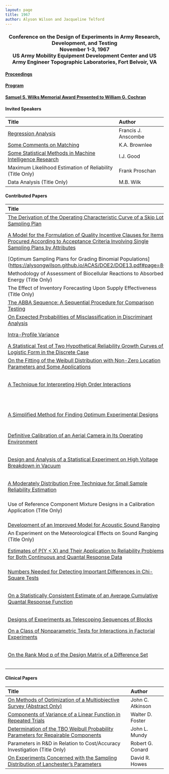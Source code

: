 ```yaml
---
layout: page
title: 1967
author: Alyson Wilson and Jacqueline Telford
---
```

<div align="center"><h3>Conference on the Design of Experiments in Army Research, Development, and Testing<br>
November 1-3, 1967<br>
US Army Mobility Equipment Development Center and US Army Engineer Topographic Laboratories, Fort Belvoir, VA</h3></div>


#### [Proceedings](https://alysongwilson.github.io/ACAS/DOE2/DOE13.pdf#page=2)

#### [Program](https://alysongwilson.github.io/ACAS/DOE2/DOE13.pdf#page=18)

#### [Samuel S. Wilks Memorial Award Presented to William G. Cochran](https://alysongwilson.github.io/ACAS/DOE2/DOE13.pdf#page=216)


#### Invited Speakers

| Title | Author |
| :--- | :--- |
| [Regression Analysis](https://alysongwilson.github.io/ACAS/DOE2/DOE13.pdf#page=26) | Francis J. Anscombe |
| [Some Comments on Matching](https://alysongwilson.github.io/ACAS/DOE2/DOE13.pdf#page=39) | K.A. Brownlee |
| [Some Statistical Methods in Machine Intelligence Research](https://alysongwilson.github.io/ACAS/DOE2/DOE13.pdf#page=459) | I.J. Good |
| Maximum Likelihood Estimation of Reliability (Title Only) | Frank Proschan |
| Data Analysis (Title Only) | M.B. Wilk |


#### Contributed Papers

| Title | Author |
| :--- | :--- |
| [The Derivation of the Operating Characteristic Curve of a Skip Lot Sampling Plan](https://alysongwilson.github.io/ACAS/DOE2/DOE13.pdf#page=54) | Allen C. Endres |
| [A Model for the Formulation of Quality Incentive Clauses for Items Procured According to Acceptance Criteria Involving Single Sampling Plans by Attributes](https://alysongwilson.github.io/ACAS/DOE2/DOE13.pdf#page=66) | Roger R. Rymer and Eugene Dutoit |
| [Optimum Sampling Plans for Grading Binomial Populations] (https://alysongwilson.github.io/ACAS/DOE2/DOE13.pdf#page=86) | Paul B. Nickens |
| Methodology of Assessment of Biocellular Reactions to Absorbed Energy (Title Only) | George I. Lavin |
| The Effect of Inventory Forecasting Upon Supply Effectiveness (Title Only) | Patsy Courtney |
| [The ABBA Sequence: A Sequential Procedure for Comparison Testing](https://alysongwilson.github.io/ACAS/DOE2/DOE13.pdf#page=134) | Arthur Pillersdorf |
| [On Expected Probabilities of Misclassification in Discriminant Analysis](https://alysongwilson.github.io/ACAS/DOE2/DOE13.pdf#page=146) | Peter A. Lachenbruch |
| [Intra-Profile Variance](https://alysongwilson.github.io/ACAS/DOE2/DOE13.pdf#page=158) | Claude F. Bridges |
| [A Statistical Test of Two Hypothetical Reliability Growth Curves of a Logistic Form in the Discrete Case](https://alysongwilson.github.io/ACAS/DOE2/DOE13.pdf#page=165) | William P. Henke |
| [On the Fitting of the Weibull Distribution with Non-Zero Location Parameters and Some Applications](https://alysongwilson.github.io/ACAS/DOE2/DOE13.pdf#page=200) | Oskar M. Essenwanger |
| [A Technique for Interpreting High Order Interactions](https://alysongwilson.github.io/ACAS/DOE2/DOE13.pdf#page=264) | Melvin O. Braaten and John Tonzetich |
| [A Simplified Method for Finding Optimum Experimental Designs](https://alysongwilson.github.io/ACAS/DOE2/DOE13.pdf#page=275) | Melvin O. Braaten, Ray L. Miller, and Fred W. Judge |
| [Definitive Calibration of an Aerial Camera in Its Operating Environment](https://alysongwilson.github.io/ACAS/DOE2/DOE13.pdf#page=286) | Lawrence A. Gambino |
| [Design and Analysis of a Statistical Experiment on High Voltage Breakdown in Vacuum](https://alysongwilson.github.io/ACAS/DOE2/DOE13.pdf#page=314) | M.M. Chrepta, G.W. Taylor, and M.H. Zinn |
| [A Moderately Distribution Free Technique for Small Sample Reliability Estimation](https://alysongwilson.github.io/ACAS/DOE2/DOE13.pdf#page=325) | Michael G. Billings |
| Use of Reference Component Mixture Designs in a Calibration Application (Title Only) | Raymond H. Myers and Bernard J. Alley |
| [Development of an Improved Model for Acoustic Sound Ranging](https://alysongwilson.github.io/ACAS/DOE2/DOE13.pdf#page=343) | Robert P. Lee | 
| An Experiment on the Meteorological Effects on Sound Ranging (Title Only) | William H. Hatch |
| [Estimates of P(Y < X) and Their Application to Reliability Problems for Both Continuous and Quantal Response Data](https://alysongwilson.github.io/ACAS/DOE2/DOE13.pdf#page=359) | J.D. Church and Bernard Harris |
| [Numbers Needed for Detecting Important Differences in Chi-Square Tests](https://alysongwilson.github.io/ACAS/DOE2/DOE13.pdf#page=364) | F.M. Wadley and C.J. Maloney |
| [On a Statistically Consistent Estimate of an Average Cumulative Quantal Response Function](https://alysongwilson.github.io/ACAS/DOE2/DOE13.pdf#page=371) | George W. Evans, II, and Robert C. McCarty |
| [Designs of Experiments as Telescoping Sequences of Blocks](https://alysongwilson.github.io/ACAS/DOE2/DOE13.pdf#page=390) | Arthur G. Holms |
| [On a Class of Nonparametric Tests for Interactions in Factorial Experiments](https://alysongwilson.github.io/ACAS/DOE2/DOE13.pdf#page=426) | P.K. Sen |
| [On the Rank Mod p of the Design Matrix of a Difference Set](https://alysongwilson.github.io/ACAS/DOE2/DOE13.pdf#page=442) | F. Jessie MacWilliams and Henry B. Mann |


#### Clinical Papers
  
| Title | Author |
| :--- | :--- |
| [On Methods of Optimization of a Multiobjective Survey (Abstract Only)](https://alysongwilson.github.io/ACAS/DOE2/DOE13.pdf#page=47) | John C. Atkinson |
| [Components of Variance of a Linear Function in Repeated Trials](https://alysongwilson.github.io/ACAS/DOE2/DOE13.pdf#page=48) | Walter D. Foster |
| [Determination of the TBO Weibull Probability Parameters for Repairable Components](https://alysongwilson.github.io/ACAS/DOE2/DOE13.pdf#page=223) | John L. Mundy |
| Parameters in R&D in Relation to Cost/Accuracy Investigation (Title Only) | Robert G. Conard |
| [On Experiments Concerned with the Sampling Distribution of Lanchester’s Parameters](https://alysongwilson.github.io/ACAS/DOE2/DOE13.pdf#page=354) | David R. Howes |
